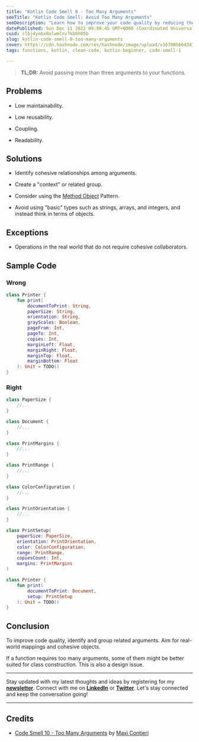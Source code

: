 ```yaml
---
title: "Kotlin Code Smell 8 - Too Many Arguments"
seoTitle: "Kotlin Code Smell: Avoid Too Many Arguments"
seoDescription: "Learn how to improve your code quality by reducing the number of arguments in Kotlin functions. Enhance maintainability and readability."
datePublished: Sun Dec 11 2022 09:00:45 GMT+0000 (Coordinated Universal Time)
cuid: clbj4yobx0alwmlnv7kb6h05b
slug: kotlin-code-smell-8-too-many-arguments
cover: https://cdn.hashnode.com/res/hashnode/image/upload/v1670056643473/FcmfHdWvev.jpeg
tags: functions, kotlin, clean-code, kotlin-beginner, code-smell-1

---
```


> **TL;DR:** Avoid passing more than three arguments to your functions.

## Problems

* Low maintainability.
    
* Low reusability.
    
* Coupling.
    
* Readability.
    

## Solutions

* Identify cohesive relationships among arguments.
    
* Create a "context" or related group.
    
* Consider using the [Method Object](https://wiki.c2.com/?MethodObject) Pattern.
    
* Avoid using "basic" types such as strings, arrays, and integers, and instead think in terms of objects.
    

## Exceptions

* Operations in the real world that do not require cohesive collaborators.
    

## Sample Code

### Wrong

```kotlin
class Printer {
    fun print(
        documentToPrint: String,
        paperSize: String,
        orientation: String,
        grayScales: Boolean,
        pageFrom: Int,
        pageTo: Int,
        copies: Int,
        marginLeft: Float,
        marginRight: Float,
        marginTop: Float,
        marginBottom: Float
    ): Unit = TODO()
}
```

### Right

```kotlin
class PaperSize {
    //...
}

class Document {
    //...
}

class PrintMargins {
    //...
}

class PrintRange {
    //...
}

class ColorConfiguration {
    //...
}

class PrintOrientation {
    //...
}

class PrintSetup(
    paperSize: PaperSize,
    orientation: PrintOrientation,
    color: ColorConfiguration,
    range: PrintRange,
    copiesCount: Int,
    margins: PrintMargins
)

class Printer {
    fun print(
        documentToPrint: Document,
        setup: PrintSetup
    ): Unit = TODO()
}
```

## Conclusion

To improve code quality, identify and group related arguments. Aim for real-world mappings and cohesive objects.

If a function requires too many arguments, some of them might be better suited for class construction. This is also a design issue.

---

Stay updated with my latest thoughts and ideas by registering for my [**newsletter**](https://yonatankarp.com/newsletter). Connect with me on [**LinkedIn**](https://www.linkedin.com/in/yonatankarp/) or [**Twitter**](https://twitter.com/yonatan_karp). Let's stay connected and keep the conversation going!

---

## Credits

* [Code Smell 10 - Too Many Arguments](https://maximilianocontieri.com/code-smell-10-too-many-arguments) by [Maxi Contieri](https://twitter.com/mcsee)